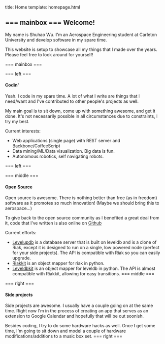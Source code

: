 title: Home
template: homepage.html

=== mainbox ===
Welcome!
--------
My name is Shuhao Wu. I'm an Aerospace Engineering student at Carleton
University and develop software in my spare time.

This website is setup to showcase all my things that I made over the years.
Please feel free to look around for yourself! 

=== mainbox ===

=== left ===
#### Codin' ####
Yeah. I code in my spare time. A lot of what I write are things that I
need/want and I've contributed to other people's projects as well.

My main goal is to sit down, come up with something awesome, and get it done.
It's not necessarily possible in all circumstances due to constraints, I try my
best.

Current interests:

 - Web applications (single page) with REST server and Backbone/CoffeeScript
 - Data mining/ML/Data visualization. Big data is fun.
 - Autonomous robotics, self navigating robots.

=== left ===

=== middle ===

#### Open Source ####
Open source is awesome. There is nothing better than free (as in freedom)
software as it promotes so much innovation! (Maybe we should bring this to
aerospace...)

To give back to the open source community as I benefited a great deal from it,
code that I've written is also online on [Github](https://github.com/shuhaowu)

Current efforts:

 - [Levelupdb](https://github.com/shuhaowu/levelupdb) is a database server that
   is built on leveldb and is a clone of Riak, except it is designed to run on
   a single, low powered node (perfect for your side projects). The API is 
   compatible with Riak so you can easily upgrade.
 - [Riakkit](https://github.com/shuhaowu/riakkit) is an object mapper for riak
   in python.
 - [Leveldbkit](https://github.com/shuhaowu/leveldbkit) is an object mapper for
   leveldb in python. The API is almost compatible with Riakkit, allowing for
   easy transitions.
=== middle ===

=== right ===

#### Side projects ####
Side projects are awesome. I usually have a couple going on at the same time.
Right now I'm in the process of creating an app that serves as an
extension to Google Calendar and hopefully that will be out soonish.

Besides coding, I try to do some hardware hacks as well. Once I get some time,
I'm going to sit down and model a couple of hardware modifications/additions
to a music box set.
=== right ===
